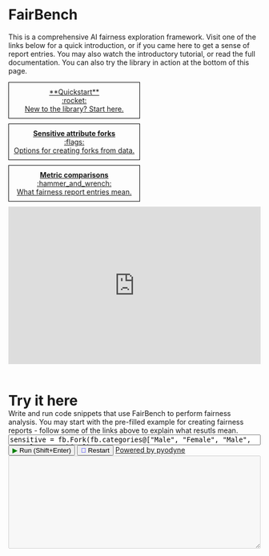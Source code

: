 # FairBench

This is a comprehensive AI fairness exploration framework. 
Visit one of the links below for a quick introduction, or if you came here to get a sense of report entries.
You may also watch the introductory tutorial, or read the full documentation. You can also try
the library in action at the bottom of this page.

<div style="display: flex; flex-wrap: wrap; gap: 10px;" markdown="span">

<div style="display: flex; flex-direction: column; flex-wrap: wrap; gap: 10px;" markdown="span">

  <a href="quickstart/" style="border: 1px solid black; padding: 10px; flex: 1; text-align: center;" markdown="span">
    **Quickstart**<br><span style="font-size: 100%"> :rocket: </span><br> New to the library? Start here.
  </a>

  <a href="basics/forks/" style="border: 1px solid black; padding: 10px; flex: 1; text-align: center;" markdown="span">
    <b>Sensitive attribute forks</b> <br><span style="font-size: 100%"> :flags: </span> <br>Options for creating forks from data.
  </a>

  <a href="record/comparisons/" style="border: 1px solid black; padding: 10px; flex: 1; text-align: center;" markdown="span">
    <b>Metric comparisons</b> <br><span style="font-size: 100%"> :hammer_and_wrench: </span> <br>What fairness report entries mean.
  </a>
    
</div>

<br>


<iframe width="560" height="315" src="https://www.youtube.com/embed/vJIK3Kc65pA" frameborder="0" allow="accelerometer; autoplay; encrypted-media; gyroscope; picture-in-picture" allowfullscreen></iframe>

</div>

<br>
<h1 style="margin-bottom: 0px;">Try it here</h1>
Write and run code snippets that use FairBench to perform fairness analysis.
You may start with the pre-filled example for creating fairness reports - follow
some of the links above to explain what resutls mean.
<textarea class="code-block" id="code" style="width: 100%;overflow: hidden;resize: none;" rows="1">sensitive = fb.Fork(fb.categories@["Male", "Female", "Male", "Female", "Nonbin"])
y, yhat = [1, 1, 0, 0, 1], [1, 1, 1, 0, 0]
report = fb.multireport(predictions=yhat, labels=y, sensitive=sensitive)
fb.describe(report, show=False)  # returned value is printed anyway</textarea>
<button id="run" onclick="evaluatePython()"><span class="icon-green">&#9654;</span> Run (Shift+Enter)</button>
<button id="restart" onclick="restartPython()"><span class="icon-blue">&#x1F504;</span> Restart</button>
<a href="https://pyodide.org/en/stable/">Powered by pyodyne</a>
<textarea class="code-block" id="output" style="width: 100%;resize: vertical;" rows="12" disabled></textarea>

    
<script src="https://cdn.jsdelivr.net/pyodide/v0.26.2/full/pyodide.js"></script>
<script>
    const output = document.getElementById("output");
    const code = document.getElementById("code");
    const run = document.getElementById("run");
    const restart = document.getElementById("restart");

    function convertUndefinedToNone(value) {
        return value === undefined ? "None" : value;
    }

    function addToOutput(s) {
        if (s === undefined) {
        } else {
            output.value += s + "\n";
            output.scrollTop = output.scrollHeight;
        }
    }

    output.value = ">>> import fairbench as fb\n";

    async function main() {
        run.disabled = true;
        restart.disabled = true;
        output.value += "Preparing the environment... ";
        let pyodide = await loadPyodide();
        console.log(pyodide.runPython(`
            import sys
            sys.version
        `));
        await pyodide.loadPackage("micropip");
        const micropip = pyodide.pyimport("micropip");
        await micropip.install('fairbench');
        output.value = ">>> import fairbench as fb\n";
        try {
            pyodide.runPython(`import fairbench as fb`);
        } catch (err) {
            output.value += err + "\n";
        }
        run.disabled = false;
        restart.disabled = false;
        return pyodide;
    };
    var pyodideReadyPromise = undefined;
    restart.disabled = true;

    async function evaluatePython() {
        if (pyodideReadyPromise === undefined)
            pyodideReadyPromise = main();
        run.disabled = true;
        restart.disabled = true;
        let pyodide = await pyodideReadyPromise;
        output.value += ">>> " + code.value.replace("\n", "\n>>> ") + "\n";

        var logBackup = console.log;

        console.log = function() {
            addToOutput(Array.from(arguments).join(' '));
        };

        try {
            let output = pyodide.runPython(code.value);
            addToOutput(output);
        } catch (err) {
            addToOutput(err);
        }
        console.log = logBackup;
        run.disabled = false;
        restart.disabled = false;
    }
    
    
    function removeAllCanvas() {
        const elements = document.querySelectorAll('[id^="matplotlib_"]');
        elements.forEach(element => element.remove());
    }


    async function restartPython() {
        output.value = "Restarting python...\n";
        removeAllCanvas();
        run.disabled = true;
        restart.disabled = true;
        pyodideReadyPromise = undefined;
        await main();
    }

    // Run code on Shift+Enter
    code.addEventListener('keydown', function(event) {
        if (event.key === 'Enter' && event.shiftKey && restart.disabled===false) {
            evaluatePython();
            event.preventDefault();
        }
    });
    
    function autoResize() {
        this.style.height = 'auto';
        this.style.height = this.scrollHeight + 'px';
    }
    code.style.height = 'auto';
    code.style.height = code.scrollHeight + 'px';
    code.addEventListener('input', autoResize, false);
</script>


<style>
    .icon-green {
        color: green;
    }
    .icon-blue {
        color: blue;
    }
</style>